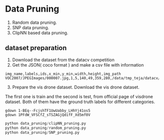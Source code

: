 # Data Pruning

1. Random data pruning.
2. SNP data pruning.
3. ClipNN based data pruning.

## dataset preparation
1. Download the dataset from the datacv competition
2. Get the JSON( coco format ) and make a csv file with information
```
img_name,labels,ids,x_min,y_min,width,height,img_path
VOC2007/JPEGImages/000007.jpg,1,5,140,49,359,280,/data/tmp_teja/datacv/data/source_pool/voc_train/VOC2007/JPEGImages/000007.jpg
```

3. Prepare the vis drone dataset.
Download the vis drone dataset.

The first one is train and the second is test, from official page of visdrone dataset.
Both of them have the ground truth labels for different categories.

```
gdown 1-BEq--FcjshTF1UwUabby_LHhYj41os5
gdown 1PFdW_VFSCfZ_sTSZAGjQdifF_Xd5mf0V
```

```python
python data_pruning/clipNN_pruning.py
python data_pruning/random_pruning.py
python data_pruning/SNP_pruning.py
```